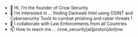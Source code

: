 - 👋 Hi, I’m the founder of Crow Security
- 👀 I’m interested in ... finding Darkweb Intel using OSINT and Cybersecurity Tools to combat phishing and cyber threats !
- 💞️ I collaborate with Law Enforcements from all Countries
- 📫 How to reach me ... crow_security[at]proton[dot]me 

<!---
crowsecurity-official/crowsecurity-official is a ✨ special ✨ repository because its `README.md` (this file) appears on your GitHub profile.
You can click the Preview link to take a look at your changes.
--->
